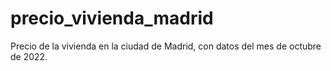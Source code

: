 # precio_vivienda_madrid
Precio de la vivienda en la ciudad de Madrid, con datos del mes de octubre de 2022.
